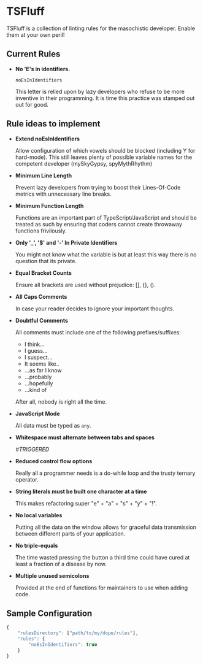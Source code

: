 # TSFluff
TSFluff is a collection of linting rules for the masochistic developer. Enable them at your own peril!

## Current Rules

- **No 'E's in identifiers.**

  `noEsInIdentifiers`

  This letter is relied upon by lazy developers who refuse to be more inventive in their programming. It is time this practice was stamped out out for good.

## Rule ideas to implement

- **Extend noEsInIdentifiers**

  Allow configuration of which vowels should be blocked (including Y for hard-mode). This still leaves plenty of possible variable names for the competent developer (mySkyGypsy, spyMythRhythm)

- **Minimum Line Length**

  Prevent lazy developers from trying to boost their Lines-Of-Code metrics with unnecessary line breaks.

- **Minimum Function Length**

  Functions are an important part of TypeScript/JavaScript and should be treated as such by ensuring that coders cannot create throwaway functions frivilously.

- **Only '_', '$' and '-' In Private Identifiers**

  You might not know what the variable is but at least this way there is no question that its private.

- **Equal Bracket Counts**

  Ensure all brackets are used without prejudice: [], {}, ().

- **All Caps Comments**

  In case your reader decides to ignore your important thoughts.

- **Doubtful Comments**

  All comments must include one of the following prefixes/suffixes:

    - I think...
    - I guess...
    - I suspect...
    - It seems like..
    - ...as far I know
    - ...probably
    - ...hopefully
    - ...kind of

  After all, nobody is right all the time.

- **JavaScript Mode**

  All data must be typed as `any`.

- **Whitespace must alternate between tabs and spaces**

  *#TRIGGERED*

- **Reduced control flow options**

  Really all a programmer needs is a do-while loop and the trusty ternary operator.

- **String literals must be built one character at a time**

  This makes refactoring super "e" + "a" + "s" + "y" + "!".

- **No local variables**

  Putting all the data on the window allows for graceful data transmission between different parts of your application.

- **No triple-equals**

  The time wasted pressing the button a third time could have cured at least a fraction of a disease by now.

- **Multiple unused semicolons**

  Provided at the end of functions for maintainers to use when adding code.

## Sample Configuration

```typescript
{
    "rulesDirectory": ["path/to/my/dope/rules"],
    "rules": {
        "noEsInIdentifiers": true
    }
}
```
